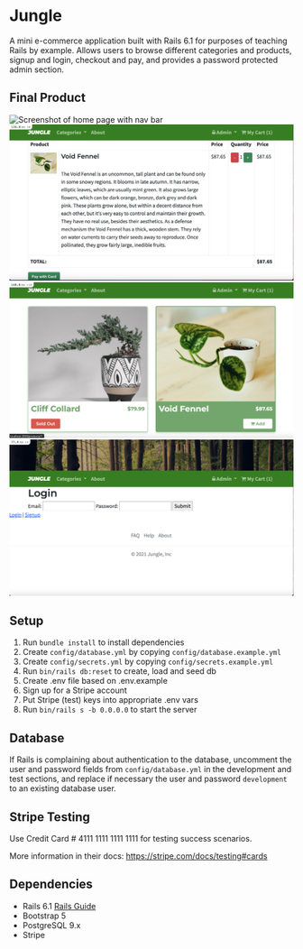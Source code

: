 # Jungle

A mini e-commerce application built with Rails 6.1 for purposes of teaching Rails by example.  Allows users to browse different categories and products, signup and login, checkout and pay, and provides a password protected admin section.

## Final Product

![Screenshot of home page with nav bar](https://github.com/catherinemitchell/jungle-rails/blob/master/docs/Home-page-navbar.png?raw=true)
![Screenshot cart page](https://github.com/catherinemitchell/jungle-rails/blob/master/docs/Cart-page.png?raw=true)
![Screenshot of categories page](https://github.com/catherinemitchell/jungle-rails/blob/master/docs/Categories-page.png?raw=true)
![Screenshot of login page](https://github.com/catherinemitchell/jungle-rails/blob/master/docs/Login-page.png?raw=true)

## Setup

1. Run `bundle install` to install dependencies
2. Create `config/database.yml` by copying `config/database.example.yml`
3. Create `config/secrets.yml` by copying `config/secrets.example.yml`
4. Run `bin/rails db:reset` to create, load and seed db
5. Create .env file based on .env.example
6. Sign up for a Stripe account
7. Put Stripe (test) keys into appropriate .env vars
8. Run `bin/rails s -b 0.0.0.0` to start the server

## Database

If Rails is complaining about authentication to the database, uncomment the user and password fields from `config/database.yml` in the development and test sections, and replace if necessary the user and password `development` to an existing database user.

## Stripe Testing

Use Credit Card # 4111 1111 1111 1111 for testing success scenarios.

More information in their docs: <https://stripe.com/docs/testing#cards>

## Dependencies

- Rails 6.1 [Rails Guide](http://guides.rubyonrails.org/v6.1/)
- Bootstrap 5
- PostgreSQL 9.x
- Stripe
